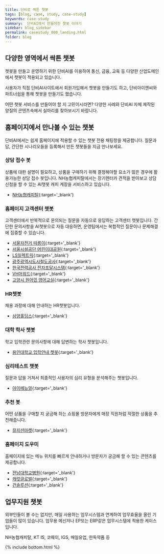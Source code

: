 ```yaml
---
title: 단비로 싹튼 챗봇
tags: [blog, case, study, case-study]
keywords: case-study
summary:  단비AI에서 만들어진 챗봇 이야기
sidebar: blog_sidebar
permalink: casestudy_000_landing.html
folder: blog
---
```



## 다양한 영역에서 싹튼 챗봇
챗봇을 만들고 운영하기 위한 단비AI를 이용하여 통신, 금융, 교육 등 다양한 산업도메인에서 챗봇이 적용되고 있습니다.

사용자가 직접 단비AI사이트에서 회원가입해서 챗봇을 만들기도 하고, 단비아이엔씨와 파트너쉽을 통해 챗봇을 만들기도 했습니다.

어떤 챗봇 서비스를 만들어야 할 지 고민이시라면? 다양한 사례와 단비AI 자체 제작된 양질의 콘텐츠속에서 실마리를 찾아보시기 바랍니다.

## 홈페이지에서 만나볼 수 있는 챗봇
단비AI에서는 쉽게 홈페이지에 적용할 수 있는 챗봇 전용 채팅창을 제공합니다. 질문과 답, 간단한 시나리오들을 등록해서 만든 챗봇들을 지금 만나보세요.

### 상담 접수 봇
상품에 대한 설명이 필요하고, 상품을 구매하기 위해 결정해야할 요소가 많은 경우에 활용가능한 상담 접수 봇입니다.
NH농협캐피탈에서는 장기렌터카 견적을 받아보고 상담신청을 할 수 있는 AI챗봇 캐피 계장을 서비스하고 있습니다.

- [NH농협캐피탈](https://rent.nhcapital.co.kr){:target='_blank'}

### 홈페이지 고객센터 챗봇
고객센터에서 반복적으로 문의되는 질문을 자동으로 응답하는 고객센터 챗봇입니다. 간단한 문의사항을 AI챗봇으로 자동 대응하면, 운영팀에서는 복합적인 질문이나 문제해결에 집중할 수 있습니다.

- [서울자전거 따릉이](https://www.bikeseoul.com/){:target='_blank'}
- [서울시설공단 어린이대공원](https://www.sisul.or.kr/open_content/childrenpark/introduce/use.jsp){:target='_blank'}
- [LS일렉트릭](https://www.ls-electric.com/ko/#){:target='_blank'}
- [광주광역시도시철도공사](https://www.grtc.co.kr/subway/main/main.do?rbsIdx=1){:target='_blank'}
- [한국전력공사 전자조달시스템](https://srm.kepco.net/index.do){:target='_blank'}
- [VH어워드](http://vhaward.com/){:target='_blank'}
- [고양시 원어민 영어교실](http://xn--299a9hp20bevghb650abhb60et8d.kr/site/index.html){:target='_blank'}

### HR챗봇
채용 과정에 대해 안내하는 HR챗봇입니다.

- [삼양홀딩스](https://www.samyang.com/Recruit){:target='_blank'}

### 대학 학사 챗봇
학교 입학관련 문의사항에 대해 답변하는 학사 챗봇입니다.

- [용인대학교 입학안내 챗봇](https://ipsi.yongin.ac.kr/guidance/faq_list.do){:target='_blank'}

### 심리테스트 챗봇
질문과 답을 거쳐서 최종적인 사용자의 심리 유형을 분석해주는 챗봇입니다.

- [아이메뉴얼](https://i-manual.co.kr/){:target='_blank'}

### 추천 봇
어떤 상품을 구매할 지 궁금해 하는 쇼핑몰 방문자에게 매장 직원처럼 적절한 상품을 추천해줍니다.

- [뮤지션마켓](https://www.musicianmarket.co.kr/){:target='_blank'}

### 홈페이지 도우미
홈페이지에 있는 메뉴 위치를 빠르게 안내하거나 방문자가 궁금해 할 수 있는 콘텐츠를 제공합니다.

- [전남대학교병원](https://www.cnuh.com/){:target='_blank'}
- [캐럿글로벌](https://job.carrotenglish.net/){:target='_blank'}
- [건솔루션](http://www.gunsol.com/ko/index.php){:target='_blank'}

## 업무지원 챗봇
외부인들이 볼 수는 없지만, 매일 사용하는 업무시스템과 연계하여 업무효율을 올린 기업들이 많이 있습니다. 업무용 메신저나 EP또는 ERP같은 업무시스템에 적용한 케이스입니다.

NH농협캐피탈, KT IS, 코웨이, IGS, 매일유업, 한독약품 등

{% include bottom.html %}